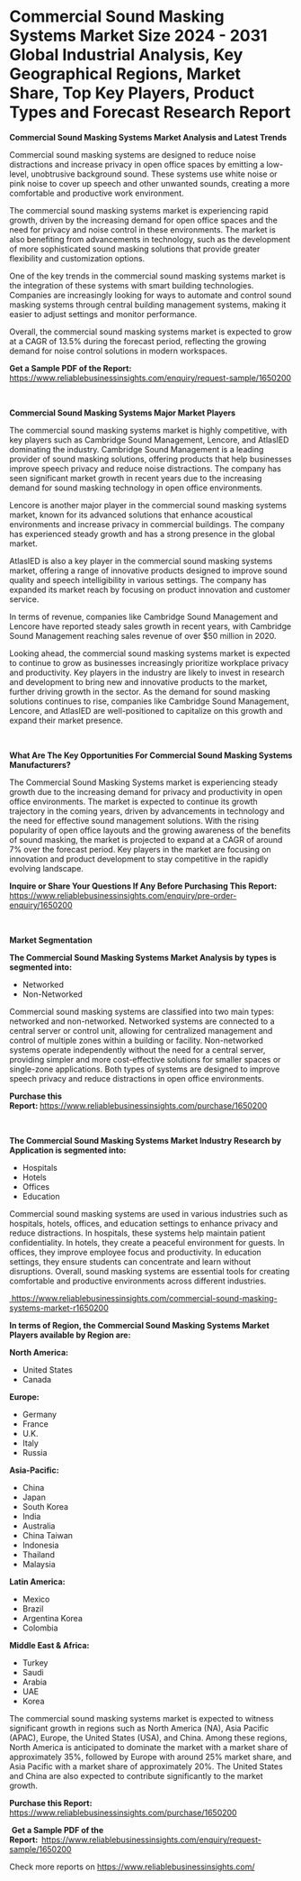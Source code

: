<p><h1>Commercial Sound Masking Systems Market Size 2024 - 2031 Global Industrial Analysis, Key Geographical Regions, Market Share, Top Key Players, Product Types and Forecast Research Report</h1></p><p><strong>Commercial Sound Masking Systems Market Analysis and Latest Trends</strong></p>
<p><p>Commercial sound masking systems are designed to reduce noise distractions and increase privacy in open office spaces by emitting a low-level, unobtrusive background sound. These systems use white noise or pink noise to cover up speech and other unwanted sounds, creating a more comfortable and productive work environment.</p><p>The commercial sound masking systems market is experiencing rapid growth, driven by the increasing demand for open office spaces and the need for privacy and noise control in these environments. The market is also benefiting from advancements in technology, such as the development of more sophisticated sound masking solutions that provide greater flexibility and customization options.</p><p>One of the key trends in the commercial sound masking systems market is the integration of these systems with smart building technologies. Companies are increasingly looking for ways to automate and control sound masking systems through central building management systems, making it easier to adjust settings and monitor performance.</p><p>Overall, the commercial sound masking systems market is expected to grow at a CAGR of 13.5% during the forecast period, reflecting the growing demand for noise control solutions in modern workspaces.</p></p>
<p><strong>Get a Sample PDF of the Report:&nbsp;</strong> <a href="https://www.reliablebusinessinsights.com/enquiry/request-sample/1650200">https://www.reliablebusinessinsights.com/enquiry/request-sample/1650200</a></p>
<p>&nbsp;</p>
<p><strong>Commercial Sound Masking Systems Major Market Players</strong></p>
<p><p>The commercial sound masking systems market is highly competitive, with key players such as Cambridge Sound Management, Lencore, and AtlasIED dominating the industry. Cambridge Sound Management is a leading provider of sound masking solutions, offering products that help businesses improve speech privacy and reduce noise distractions. The company has seen significant market growth in recent years due to the increasing demand for sound masking technology in open office environments.</p><p>Lencore is another major player in the commercial sound masking systems market, known for its advanced solutions that enhance acoustical environments and increase privacy in commercial buildings. The company has experienced steady growth and has a strong presence in the global market.</p><p>AtlasIED is also a key player in the commercial sound masking systems market, offering a range of innovative products designed to improve sound quality and speech intelligibility in various settings. The company has expanded its market reach by focusing on product innovation and customer service.</p><p>In terms of revenue, companies like Cambridge Sound Management and Lencore have reported steady sales growth in recent years, with Cambridge Sound Management reaching sales revenue of over $50 million in 2020.</p><p>Looking ahead, the commercial sound masking systems market is expected to continue to grow as businesses increasingly prioritize workplace privacy and productivity. Key players in the industry are likely to invest in research and development to bring new and innovative products to the market, further driving growth in the sector. As the demand for sound masking solutions continues to rise, companies like Cambridge Sound Management, Lencore, and AtlasIED are well-positioned to capitalize on this growth and expand their market presence.</p></p>
<p>&nbsp;</p>
<p><strong>What Are The Key Opportunities For Commercial Sound Masking Systems Manufacturers?</strong></p>
<p><p>The Commercial Sound Masking Systems market is experiencing steady growth due to the increasing demand for privacy and productivity in open office environments. The market is expected to continue its growth trajectory in the coming years, driven by advancements in technology and the need for effective sound management solutions. With the rising popularity of open office layouts and the growing awareness of the benefits of sound masking, the market is projected to expand at a CAGR of around 7% over the forecast period. Key players in the market are focusing on innovation and product development to stay competitive in the rapidly evolving landscape.</p></p>
<p><strong>Inquire or Share Your Questions If Any Before Purchasing This Report:</strong> <a href="https://www.reliablebusinessinsights.com/enquiry/pre-order-enquiry/1650200">https://www.reliablebusinessinsights.com/enquiry/pre-order-enquiry/1650200</a></p>
<p>&nbsp;</p>
<p><strong>Market Segmentation</strong></p>
<p><strong>The Commercial Sound Masking Systems Market Analysis by types is segmented into:</strong></p>
<p><ul><li>Networked</li><li>Non-Networked</li></ul></p>
<p><p>Commercial sound masking systems are classified into two main types: networked and non-networked. Networked systems are connected to a central server or control unit, allowing for centralized management and control of multiple zones within a building or facility. Non-networked systems operate independently without the need for a central server, providing simpler and more cost-effective solutions for smaller spaces or single-zone applications. Both types of systems are designed to improve speech privacy and reduce distractions in open office environments.</p></p>
<p><strong>Purchase this Report:&nbsp;</strong><a href="https://www.reliablebusinessinsights.com/purchase/1650200">https://www.reliablebusinessinsights.com/purchase/1650200</a></p>
<p>&nbsp;</p>
<p><strong>The Commercial Sound Masking Systems Market Industry Research by Application is segmented into:</strong></p>
<p><ul><li>Hospitals</li><li>Hotels</li><li>Offices</li><li>Education</li></ul></p>
<p><p>Commercial sound masking systems are used in various industries such as hospitals, hotels, offices, and education settings to enhance privacy and reduce distractions. In hospitals, these systems help maintain patient confidentiality. In hotels, they create a peaceful environment for guests. In offices, they improve employee focus and productivity. In education settings, they ensure students can concentrate and learn without disruptions. Overall, sound masking systems are essential tools for creating comfortable and productive environments across different industries.</p></p>
<p><a href="https://www.reliablebusinessinsights.com/commercial-sound-masking-systems-market-r1650200">&nbsp;https://www.reliablebusinessinsights.com/commercial-sound-masking-systems-market-r1650200</a></p>
<p><strong>In terms of Region, the Commercial Sound Masking Systems Market Players available by Region are:</strong></p>
<p>
    <p> <strong> North America: </strong>
        <ul>
            <li>United States</li>
            <li>Canada</li>
        </ul>
        </p> 
    <p> <strong> Europe: </strong>
        <ul>
            <li>Germany</li>
            <li>France</li>
            <li>U.K.</li>
            <li>Italy</li>
            <li>Russia</li>
        </ul>
        </p> 
    <p> <strong> Asia-Pacific: </strong>
        <ul>
            <li>China</li>
            <li>Japan</li>
            <li>South Korea</li>
            <li>India</li>
            <li>Australia</li>
            <li>China Taiwan</li>
            <li>Indonesia</li>
            <li>Thailand</li>
            <li>Malaysia</li>
        </ul>
        </p> 
    <p> <strong> Latin America: </strong>
        <ul>
            <li>Mexico</li>
            <li>Brazil</li>
            <li>Argentina Korea</li>
            <li>Colombia</li>
        </ul>
        </p> 
    <p> <strong> Middle East & Africa: </strong>
        <ul>
            <li>Turkey</li>
            <li>Saudi</li>
            <li>Arabia</li>
            <li>UAE</li>
            <li>Korea</li>
        </ul>
    </p>
    </p>
<p><p>The commercial sound masking systems market is expected to witness significant growth in regions such as North America (NA), Asia Pacific (APAC), Europe, the United States (USA), and China. Among these regions, North America is anticipated to dominate the market with a market share of approximately 35%, followed by Europe with around 25% market share, and Asia Pacific with a market share of approximately 20%. The United States and China are also expected to contribute significantly to the market growth.</p></p>
<p><strong>Purchase this Report: </strong><a href="https://www.reliablebusinessinsights.com/purchase/1650200">https://www.reliablebusinessinsights.com/purchase/1650200</a></p>
<p>&nbsp;<strong>Get a Sample PDF of the Report:&nbsp;&nbsp;</strong><a href="https://www.reliablebusinessinsights.com/enquiry/request-sample/1650200">https://www.reliablebusinessinsights.com/enquiry/request-sample/1650200</a></p>
<p><strong></strong></p>
<p>Check more reports on <a href="https://www.reliablebusinessinsights.com/">https://www.reliablebusinessinsights.com/</a></p>